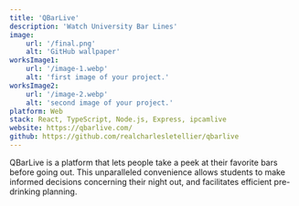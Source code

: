 ```yaml
---
title: 'QBarLive'
description: 'Watch University Bar Lines'
image:
    url: '/final.png'
    alt: 'GitHub wallpaper'
worksImage1:
    url: '/image-1.webp'
    alt: 'first image of your project.'
worksImage2:
    url: '/image-2.webp'
    alt: 'second image of your project.'
platform: Web
stack: React, TypeScript, Node.js, Express, ipcamlive
website: https://qbarlive.com/
github: https://github.com/realcharlesletellier/qbarlive
---
```


QBarLive is a platform that lets people take a peek at their favorite bars before going out.
This unparalleled convenience allows students to make informed decisions concerning their night out,
and facilitates efficient pre-drinking planning.
